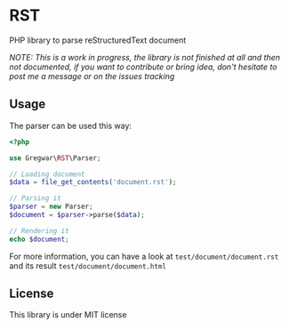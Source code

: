 RST
===

PHP library to parse reStructuredText document

*NOTE: This is a work in progress, the library is not finished at all and then
not documented, if you want to contribute or bring idea, don't hesitate to post
me a message or on the issues tracking*

Usage
-----

The parser can be used this way:

```php
<?php

use Gregwar\RST\Parser;

// Loading document
$data = file_get_contents('document.rst');

// Parsing it
$parser = new Parser;
$document = $parser->parse($data);

// Rendering it
echo $document;
```

For more information, you can have a look at `test/document/document.rst` and its result
`test/document/document.html`

License
-------

This library is under MIT license
